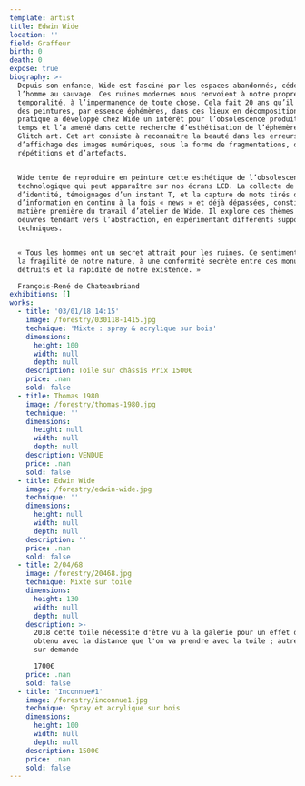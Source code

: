 ```yaml
---
template: artist
title: Edwin Wide
location: ''
field: Graffeur
birth: 0
death: 0
expose: true
biography: >-
  Depuis son enfance, Wide est fasciné par les espaces abandonnés, cédés par
  l’homme au sauvage. Ces ruines modernes nous renvoient à notre propre
  temporalité, à l’impermanence de toute chose. Cela fait 20 ans qu’il réalise
  des peintures, par essence éphémères, dans ces lieux en décomposition. Cette
  pratique a développé chez Wide un intérêt pour l’obsolescence produite par le
  temps et l’a amené dans cette recherche d’esthétisation de l’éphémère vers le
  Glitch art. Cet art consiste à reconnaitre la beauté dans les erreurs
  d’affichage des images numériques, sous la forme de fragmentations, de
  répétitions et d’artefacts. 


  Wide tente de reproduire en peinture cette esthétique de l’obsolescence
  technologique qui peut apparaître sur nos écrans LCD. La collecte de photos
  d’identité, témoignages d’un instant T, et la capture de mots tirés du flot
  d’information en continu à la fois « news » et déjà dépassées, constituent la
  matière première du travail d’atelier de Wide. Il explore ces thèmes dans des
  oeuvres tendant vers l’abstraction, en expérimentant différents supports et
  techniques.


  « Tous les hommes ont un secret attrait pour les ruines. Ce sentiment tient à
  la fragilité de notre nature, à une conformité secrète entre ces monuments
  détruits et la rapidité de notre existence. »

  François-René de Chateaubriand
exhibitions: []
works:
  - title: '03/01/18 14:15'
    image: /forestry/030118-1415.jpg
    technique: 'Mixte : spray & acrylique sur bois'
    dimensions:
      height: 100
      width: null
      depth: null
    description: Toile sur châssis Prix 1500€
    price: .nan
    sold: false
  - title: Thomas 1980
    image: /forestry/thomas-1980.jpg
    technique: ''
    dimensions:
      height: null
      width: null
      depth: null
    description: VENDUE
    price: .nan
    sold: false
  - title: Edwin Wide
    image: /forestry/edwin-wide.jpg
    technique: ''
    dimensions:
      height: null
      width: null
      depth: null
    description: ''
    price: .nan
    sold: false
  - title: 2/04/68
    image: /forestry/20468.jpg
    technique: Mixte sur toile
    dimensions:
      height: 130
      width: null
      depth: null
    description: >-
      2018 cette toile nécessite d'être vu à la galerie pour un effet d'optique
      obtenu avec la distance que l'on va prendre avec la toile ; autre visuel
      sur demande 

      1700€
    price: .nan
    sold: false
  - title: 'Inconnue#1'
    image: /forestry/inconnue1.jpg
    technique: Spray et acrylique sur bois
    dimensions:
      height: 100
      width: null
      depth: null
    description: 1500€
    price: .nan
    sold: false
---
```


